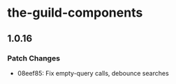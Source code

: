 # the-guild-components

## 1.0.16
### Patch Changes

- 08eef85: Fix empty-query calls, debounce searches

